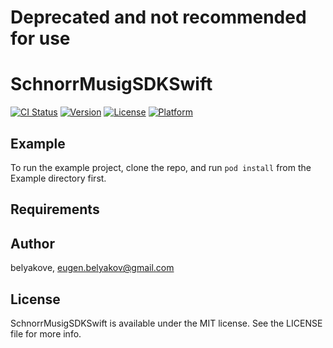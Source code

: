 # Deprecated and not recommended for use

# SchnorrMusigSDKSwift

[![CI Status](https://img.shields.io/travis/belyakove/SchnorrMusigSDKSwift.svg?style=flat)](https://travis-ci.org/belyakove/SchnorrMusigSDKSwift)
[![Version](https://img.shields.io/cocoapods/v/SchnorrMusigSDKSwift.svg?style=flat)](https://cocoapods.org/pods/SchnorrMusigSDKSwift)
[![License](https://img.shields.io/cocoapods/l/SchnorrMusigSDKSwift.svg?style=flat)](https://cocoapods.org/pods/SchnorrMusigSDKSwift)
[![Platform](https://img.shields.io/cocoapods/p/SchnorrMusigSDKSwift.svg?style=flat)](https://cocoapods.org/pods/SchnorrMusigSDKSwift)

## Example

To run the example project, clone the repo, and run `pod install` from the Example directory first.

## Requirements



## Author

belyakove, eugen.belyakov@gmail.com

## License

SchnorrMusigSDKSwift is available under the MIT license. See the LICENSE file for more info.

